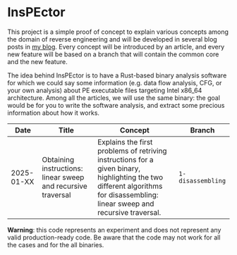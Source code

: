 # InsPEctor

This project is a simple proof of concept to explain various concepts among the domain of reverse engineering and  will be developed in several blog posts in [my blog](https://nicolo.dev). Every concept will be introduced by an  article, and every new feature will be based on a branch that will contain the common core and the new feature.

The idea behind InsPEctor is to have a Rust-based binary analysis software for which we could say some information  (e.g. data flow analysis, CFG, or your own analysis) about PE executable files targeting Intel x86_64 architecture. Among all the articles, we will use the same binary: the goal would be for you to write the software analysis, and extract some precious information about how it works.

| Date       | Title                                                        | Concept                                                                                                                                                                      | Branch            |
|------------|--------------------------------------------------------------|------------------------------------------------------------------------------------------------------------------------------------------------------------------------------|-------------------|
| 2025-01-XX | Obtaining instructions: linear sweep and recursive traversal | Explains the first problems of retriving instructions for a given binary, highlighting the two different algorithms for disassembling: linear sweep and recursive traversal. | `1-disassembling` |

**Warning**: this code represents an experiment and does not represent any valid production-ready code. Be aware that the code may not work for all the cases and for the all binaries.


